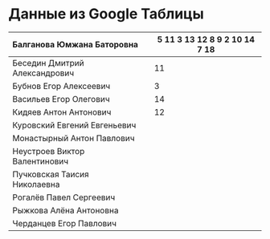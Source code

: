 # Данные из Google Таблицы

| Балганова Юмжана Баторовна |  | 5 11 3 13 12 8 9 2 10 14 7 18 |
| --- | --- | --- |
| Беседин Дмитрий Александрович |  | 11 |
| Бубнов Егор Алексеевич |  | 3 |
| Васильев Егор Олегович |  | 14 |
| Кидяев Антон Антонович |  | 12 |
| Куровский Евгений Евгеньевич |  |  |
| Монастырный Антон Павлович |  |  |
| Неустроев Виктор Валентинович |  |  |
| Пучковская Таисия Николаевна |  |  |
| Рогалёв Павел Сергеевич |  |  |
| Рыжкова Алёна Антоновна |  |  |
| Черданцев Егор Павлович |  |  |
